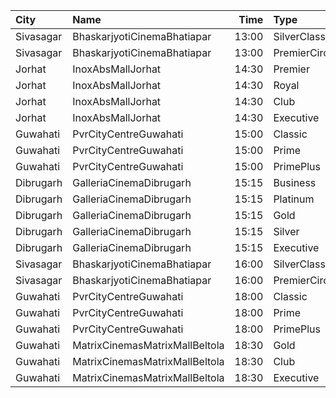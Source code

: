 | City      | Name                           |  Time | Type          | Price | Capacity | Booked |
| :-------- | :----------------------------- | ----: | :------------ | ----: | -------: | -----: |
| Sivasagar | BhaskarjyotiCinemaBhatiapar    | 13:00 | SilverClass   |  200₹ |      176 |    132 |
| Sivasagar | BhaskarjyotiCinemaBhatiapar    | 13:00 | PremierCircle |  150₹ |      315 |    273 |
| Jorhat    | InoxAbsMallJorhat              | 14:30 | Premier       |  100₹ |       16 |      0 |
| Jorhat    | InoxAbsMallJorhat              | 14:30 | Royal         |  300₹ |        7 |      0 |
| Jorhat    | InoxAbsMallJorhat              | 14:30 | Club          |  210₹ |       26 |      0 |
| Jorhat    | InoxAbsMallJorhat              | 14:30 | Executive     |  150₹ |       11 |      0 |
| Guwahati  | PvrCityCentreGuwahati          | 15:00 | Classic       |  160₹ |       40 |     20 |
| Guwahati  | PvrCityCentreGuwahati          | 15:00 | Prime         |  180₹ |       82 |     41 |
| Guwahati  | PvrCityCentreGuwahati          | 15:00 | PrimePlus     |  200₹ |       13 |      7 |
| Dibrugarh | GalleriaCinemaDibrugarh        | 15:15 | Business      |  340₹ |       17 |      8 |
| Dibrugarh | GalleriaCinemaDibrugarh        | 15:15 | Platinum      |  280₹ |       22 |     11 |
| Dibrugarh | GalleriaCinemaDibrugarh        | 15:15 | Gold          |  190₹ |       85 |     51 |
| Dibrugarh | GalleriaCinemaDibrugarh        | 15:15 | Silver        |  100₹ |       50 |     26 |
| Dibrugarh | GalleriaCinemaDibrugarh        | 15:15 | Executive     |  240₹ |      150 |     74 |
| Sivasagar | BhaskarjyotiCinemaBhatiapar    | 16:00 | SilverClass   |  200₹ |      176 |    132 |
| Sivasagar | BhaskarjyotiCinemaBhatiapar    | 16:00 | PremierCircle |  150₹ |      315 |    273 |
| Guwahati  | PvrCityCentreGuwahati          | 18:00 | Classic       |  160₹ |       40 |     20 |
| Guwahati  | PvrCityCentreGuwahati          | 18:00 | Prime         |  180₹ |       82 |     48 |
| Guwahati  | PvrCityCentreGuwahati          | 18:00 | PrimePlus     |  200₹ |       13 |     10 |
| Guwahati  | MatrixCinemasMatrixMallBeltola | 18:30 | Gold          |  350₹ |      100 |      0 |
| Guwahati  | MatrixCinemasMatrixMallBeltola | 18:30 | Club          |  200₹ |      100 |      0 |
| Guwahati  | MatrixCinemasMatrixMallBeltola | 18:30 | Executive     |  150₹ |      100 |      0 |